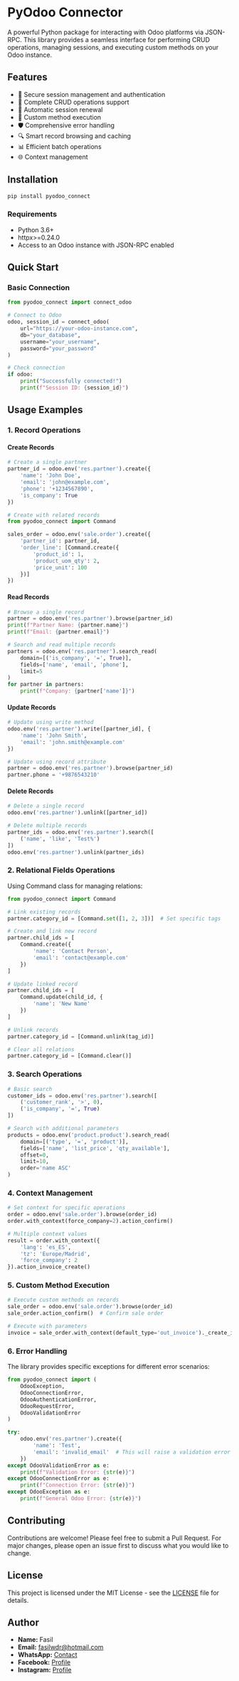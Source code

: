 # PyOdoo Connector

A powerful Python package for interacting with Odoo platforms via JSON-RPC. This library provides a seamless interface for performing CRUD operations, managing sessions, and executing custom methods on your Odoo instance.

## Features

- 🔐 Secure session management and authentication
- 📝 Complete CRUD operations support
- 🔄 Automatic session renewal
- 🎯 Custom method execution
- 🛡️ Comprehensive error handling
- 🔍 Smart record browsing and caching
- 📊 Efficient batch operations
- 🌐 Context management

## Installation

```bash
pip install pyodoo_connect
```

### Requirements
- Python 3.6+
- httpx>=0.24.0
- Access to an Odoo instance with JSON-RPC enabled

## Quick Start

### Basic Connection

```python
from pyodoo_connect import connect_odoo

# Connect to Odoo
odoo, session_id = connect_odoo(
    url="https://your-odoo-instance.com",
    db="your_database",
    username="your_username",
    password="your_password"
)

# Check connection
if odoo:
    print("Successfully connected!")
    print(f"Session ID: {session_id}")
```

## Usage Examples

### 1. Record Operations

#### Create Records
```python
# Create a single partner
partner_id = odoo.env('res.partner').create({
    'name': 'John Doe',
    'email': 'john@example.com',
    'phone': '+1234567890',
    'is_company': True
})

# Create with related records
from pyodoo_connect import Command

sales_order = odoo.env('sale.order').create({
    'partner_id': partner_id,
    'order_line': [Command.create({
        'product_id': 1,
        'product_uom_qty': 2,
        'price_unit': 100
    })]
})
```

#### Read Records
```python
# Browse a single record
partner = odoo.env('res.partner').browse(partner_id)
print(f"Partner Name: {partner.name}")
print(f"Email: {partner.email}")

# Search and read multiple records
partners = odoo.env('res.partner').search_read(
    domain=[('is_company', '=', True)],
    fields=['name', 'email', 'phone'],
    limit=5
)
for partner in partners:
    print(f"Company: {partner['name']}")
```

#### Update Records
```python
# Update using write method
odoo.env('res.partner').write([partner_id], {
    'name': 'John Smith',
    'email': 'john.smith@example.com'
})

# Update using record attribute
partner = odoo.env('res.partner').browse(partner_id)
partner.phone = '+9876543210'
```

#### Delete Records
```python
# Delete a single record
odoo.env('res.partner').unlink([partner_id])

# Delete multiple records
partner_ids = odoo.env('res.partner').search([
    ('name', 'like', 'Test%')
])
odoo.env('res.partner').unlink(partner_ids)
```

### 2. Relational Fields Operations

Using Command class for managing relations:

```python
from pyodoo_connect import Command

# Link existing records
partner.category_id = [Command.set([1, 2, 3])]  # Set specific tags

# Create and link new record
partner.child_ids = [
    Command.create({
        'name': 'Contact Person',
        'email': 'contact@example.com'
    })
]

# Update linked record
partner.child_ids = [
    Command.update(child_id, {
        'name': 'New Name'
    })
]

# Unlink records
partner.category_id = [Command.unlink(tag_id)]

# Clear all relations
partner.category_id = [Command.clear()]
```

### 3. Search Operations

```python
# Basic search
customer_ids = odoo.env('res.partner').search([
    ('customer_rank', '>', 0),
    ('is_company', '=', True)
])

# Search with additional parameters
products = odoo.env('product.product').search_read(
    domain=[('type', '=', 'product')],
    fields=['name', 'list_price', 'qty_available'],
    offset=0,
    limit=10,
    order='name ASC'
)
```

### 4. Context Management

```python
# Set context for specific operations
order = odoo.env('sale.order').browse(order_id)
order.with_context(force_company=2).action_confirm()

# Multiple context values
result = order.with_context({
    'lang': 'es_ES',
    'tz': 'Europe/Madrid',
    'force_company': 2
}).action_invoice_create()
```

### 5. Custom Method Execution

```python
# Execute custom methods on records
sale_order = odoo.env('sale.order').browse(order_id)
sale_order.action_confirm()  # Confirm sale order

# Execute with parameters
invoice = sale_order.with_context(default_type='out_invoice')._create_invoices()
```

### 6. Error Handling

The library provides specific exceptions for different error scenarios:

```python
from pyodoo_connect import (
    OdooException,
    OdooConnectionError,
    OdooAuthenticationError,
    OdooRequestError,
    OdooValidationError
)

try:
    odoo.env('res.partner').create({
        'name': 'Test',
        'email': 'invalid_email'  # This will raise a validation error
    })
except OdooValidationError as e:
    print(f"Validation Error: {str(e)}")
except OdooConnectionError as e:
    print(f"Connection Error: {str(e)}")
except OdooException as e:
    print(f"General Odoo Error: {str(e)}")
```

## Contributing

Contributions are welcome! Please feel free to submit a Pull Request. For major changes, please open an issue first to discuss what you would like to change.

## License

This project is licensed under the MIT License - see the [LICENSE](LICENSE) file for details.

## Author

- **Name:** Fasil
- **Email:** fasilwdr@hotmail.com
- **WhatsApp:** [Contact](https://wa.me/966538952934)
- **Facebook:** [Profile](https://www.facebook.com/fasilwdr)
- **Instagram:** [Profile](https://www.instagram.com/fasilwdr)